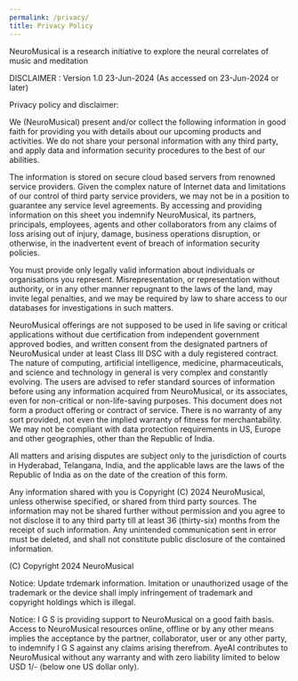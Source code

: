 ```yaml
---
permalink: /privacy/
title: Privacy Policy
---
```


NeuroMusical is a research initiative to explore the neural correlates of music and meditation          


DISCLAIMER :
Version 1.0
23-Jun-2024 (As accessed on 23-Jun-2024 or later)

Privacy policy and disclaimer:

We (NeuroMusical) present and/or collect the following information in good faith for providing you with details about our upcoming products and activities. We do not share your personal information with any third party, and apply data and information security procedures to the best of our abilities.

The information is stored on secure cloud based servers from renowned service providers. Given the complex nature of Internet data and limitations of our control of third party service providers, we may not be in a position to guarantee any service level agreements. By accessing and providing information on this sheet you indemnify NeuroMusical, its partners, principals, employees, agents and other collaborators from any claims of loss arising out of injury, damage, business operations disruption, or otherwise, in the inadvertent event of breach of information security policies.

You must provide only legally valid information about individuals or organisations you represent. Misrepresentation, or representation without authority, or in any other manner repugnant to the laws of the land,  may invite legal penalties, and we may be required by law to share access to our databases for investigations in such matters.

NeuroMusical offerings are not supposed to be used in life saving or critical applications without due certification  from independent government approved bodies, and written consent from the designated partners of NeuroMusical under at least Class III DSC with a duly registered contract. The nature of computing, artificial intelligence, medicine, pharmaceuticals, and science and technology in general is very complex and constantly evolving. The users are advised to refer standard sources of information before using any information acquired from NeuroMusical, or its associates, even for non-critical or non-life-saving purposes. This document does not form a product offering or contract of service. There is no warranty of any sort provided, not even the implied warranty of fitness for merchantability. We may not be compliant with data protection requirements in US, Europe and other geographies, other than the Republic of India.

All matters and arising disputes are subject only to the jurisdiction of courts in Hyderabad, Telangana, India, and the applicable laws are the laws of the Republic of India as on the date of the creation of this form.

Any information shared with you is Copyright (C) 2024 NeuroMusical, unless otherwise specified, or shared from third party sources. The information may not be shared further without permission and you agree to not disclose it to any third party till at least 36 (thirty-six) months from the receipt of such information. Any unintended communication sent in error must be deleted, and shall not constitute public disclosure of the contained information.

(C) Copyright 2024 NeuroMusical

Notice: 
Update trdemark information.
Imitation or unauthorized usage of the trademark or the device shall imply infringement of trademark and copyright holdings which is illegal.

Notice: I G S is providing support to NeuroMusical on a good faith basis. Access to NeuroMusical resources online, offline or by any other means implies the acceptance by the partner, collaborator, user or any other party, to indemnify I G S against any claims arising therefrom. AyeAI contributes to NeuroMusical without any warranty and with zero liability limited to below USD 1/- (below one US dollar only).



